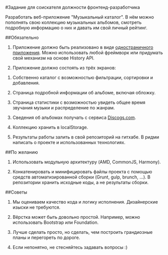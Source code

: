 ﻿#Задание для соискателя должности фронтенд-разработчика

Разработать веб-приложение "Музыкальный каталог". В нём можно пополнять свою коллекцию музыкальных альбомов, смотреть подробную информацию о них и давать им свой личный рейтинг.

##Обязательно

1. Приложение должно быть реализовано в виде [одностраничного приложения](https://en.wikipedia.org/wiki/Single-page_application). Можно использовать любой фреймворк или придумать свой механизм на основе History API.

2. Приложение должно состоять из трёх экранов:

  1) Собственно каталог с возможностью фильтрации, сортировки и добавления.

  2) Страница подробной информации об альбоме, включая обложку.

  3) Страница статистики с возможностью увидеть общее время звучания музыки и распределение по жанрам.

3. Сведения об альбомах получать с сервиса [Discogs.com](http://www.discogs.com/developers/).

4. Коллекцию хранить в localStorage.

5. Результаты работы залить в свой репозиторий на гитхабе. В ридми написать о проекте и использованных технологиях.


##По желанию

1. Использовать модульную архитектуру (AMD, CommonJS, Harmony).

2. Конкатенировать и минифицировать файлы проекта с помощью средств автоматизированной сборки (Grunt, gulp, brunch, ...). В репозитории хранить исходные коды, а не результаты сборки.


##Советы

1. Мы оцениваем качество кода и логику исполнения. Дизайнерские изыски не требуются. 

2. Вёрстка может быть довольно простой. Например, можно использовать Bootstrap или Foundation.

3. Лучше сделать просто, но сделать, чем построить грандиозные планы и перегореть по дороге.

4. Если непонятно, не стесняйтесь задавать вопросы :)
